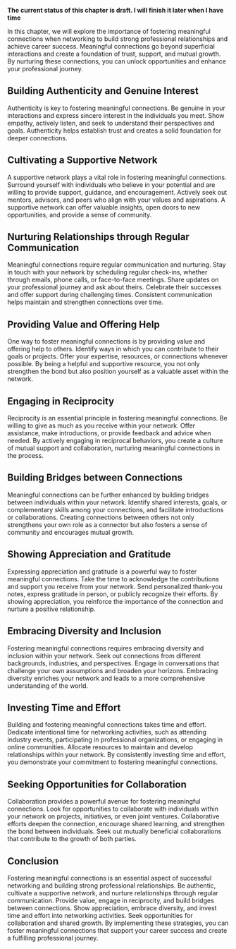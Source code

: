 **The current status of this chapter is draft. I will finish it later when I have time**

In this chapter, we will explore the importance of fostering meaningful connections when networking to build strong professional relationships and achieve career success. Meaningful connections go beyond superficial interactions and create a foundation of trust, support, and mutual growth. By nurturing these connections, you can unlock opportunities and enhance your professional journey.

Building Authenticity and Genuine Interest
------------------------------------------

Authenticity is key to fostering meaningful connections. Be genuine in your interactions and express sincere interest in the individuals you meet. Show empathy, actively listen, and seek to understand their perspectives and goals. Authenticity helps establish trust and creates a solid foundation for deeper connections.

Cultivating a Supportive Network
--------------------------------

A supportive network plays a vital role in fostering meaningful connections. Surround yourself with individuals who believe in your potential and are willing to provide support, guidance, and encouragement. Actively seek out mentors, advisors, and peers who align with your values and aspirations. A supportive network can offer valuable insights, open doors to new opportunities, and provide a sense of community.

Nurturing Relationships through Regular Communication
-----------------------------------------------------

Meaningful connections require regular communication and nurturing. Stay in touch with your network by scheduling regular check-ins, whether through emails, phone calls, or face-to-face meetings. Share updates on your professional journey and ask about theirs. Celebrate their successes and offer support during challenging times. Consistent communication helps maintain and strengthen connections over time.

Providing Value and Offering Help
---------------------------------

One way to foster meaningful connections is by providing value and offering help to others. Identify ways in which you can contribute to their goals or projects. Offer your expertise, resources, or connections whenever possible. By being a helpful and supportive resource, you not only strengthen the bond but also position yourself as a valuable asset within the network.

Engaging in Reciprocity
-----------------------

Reciprocity is an essential principle in fostering meaningful connections. Be willing to give as much as you receive within your network. Offer assistance, make introductions, or provide feedback and advice when needed. By actively engaging in reciprocal behaviors, you create a culture of mutual support and collaboration, nurturing meaningful connections in the process.

Building Bridges between Connections
------------------------------------

Meaningful connections can be further enhanced by building bridges between individuals within your network. Identify shared interests, goals, or complementary skills among your connections, and facilitate introductions or collaborations. Creating connections between others not only strengthens your own role as a connector but also fosters a sense of community and encourages mutual growth.

Showing Appreciation and Gratitude
----------------------------------

Expressing appreciation and gratitude is a powerful way to foster meaningful connections. Take the time to acknowledge the contributions and support you receive from your network. Send personalized thank-you notes, express gratitude in person, or publicly recognize their efforts. By showing appreciation, you reinforce the importance of the connection and nurture a positive relationship.

Embracing Diversity and Inclusion
---------------------------------

Fostering meaningful connections requires embracing diversity and inclusion within your network. Seek out connections from different backgrounds, industries, and perspectives. Engage in conversations that challenge your own assumptions and broaden your horizons. Embracing diversity enriches your network and leads to a more comprehensive understanding of the world.

Investing Time and Effort
-------------------------

Building and fostering meaningful connections takes time and effort. Dedicate intentional time for networking activities, such as attending industry events, participating in professional organizations, or engaging in online communities. Allocate resources to maintain and develop relationships within your network. By consistently investing time and effort, you demonstrate your commitment to fostering meaningful connections.

Seeking Opportunities for Collaboration
---------------------------------------

Collaboration provides a powerful avenue for fostering meaningful connections. Look for opportunities to collaborate with individuals within your network on projects, initiatives, or even joint ventures. Collaborative efforts deepen the connection, encourage shared learning, and strengthen the bond between individuals. Seek out mutually beneficial collaborations that contribute to the growth of both parties.

Conclusion
----------

Fostering meaningful connections is an essential aspect of successful networking and building strong professional relationships. Be authentic, cultivate a supportive network, and nurture relationships through regular communication. Provide value, engage in reciprocity, and build bridges between connections. Show appreciation, embrace diversity, and invest time and effort into networking activities. Seek opportunities for collaboration and shared growth. By implementing these strategies, you can foster meaningful connections that support your career success and create a fulfilling professional journey.
